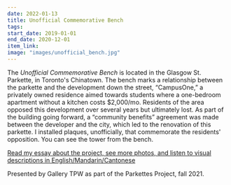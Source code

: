 ```yaml
---
date: 2022-01-13
title: Unofficial Commemorative Bench
tags: 
start_date: 2019-01-01
end_date: 2020-12-01
item_link: 
image: "images/unofficial_bench.jpg"
---
```



The *Unofficial Commemorative Bench* is located in the Glasgow St. Parkette, in Toronto's Chinatown. The bench marks a relationship between the parkette and the development down the street, “CampusOne,” a privately owned residence aimed towards students where a one-bedroom apartment without a kitchen costs $2,000/mo. Residents of the area opposed this development over several years but ultimately lost. As part of the building going forward, a “community benefits” agreement was made between the developer and the city, which led to the renovation of this parkette. I installed plaques, unofficially, that commemorate the residents' opposition. You can see the tower from the bench.

[Read my essay about the project, see more photos, and listen to visual descriptions in English/Mandarin/Cantonese](https://www.gallerytpw.ca/unofficialcommemorativebenchamylam")

Presented by Gallery TPW as part of the Parkettes Project, fall 2021.
